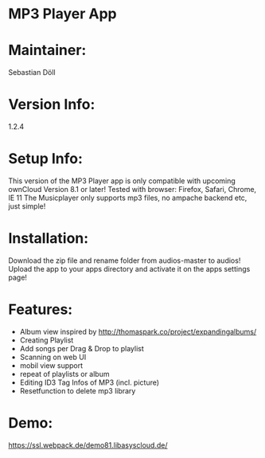 MP3 Player App
=============

Maintainer:
===========
Sebastian Döll

Version Info:
============
1.2.4

Setup Info:
===========
This version of the MP3 Player app is only compatible with upcoming ownCloud Version 8.1 or later!
Tested with browser: Firefox, Safari, Chrome, IE 11
The Musicplayer only supports mp3 files, no ampache backend etc, just simple!

Installation:
=============
Download the zip file and rename folder from audios-master to audios! Upload the app to your apps directory and activate it on the apps settings page!

Features:
=============
- Album view inspired by http://thomaspark.co/project/expandingalbums/ 
- Creating Playlist
- Add songs per Drag & Drop to playlist
- Scanning on web UI
- mobil view support
- repeat of playlists or album
- Editing ID3 Tag Infos of MP3 (incl. picture)
- Resetfunction to delete mp3 library

Demo:
=====
https://ssl.webpack.de/demo81.libasyscloud.de/




